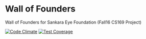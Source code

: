 # Wall of Founders
Wall of Founders for Sankara Eye Foundation (Fall16 CS169 Project)

[![Code Climate](https://codeclimate.com/github/njazari/sef-founderwall/badges/gpa.svg)](https://codeclimate.com/github/njazari/sef-founderwall)
[![Test Coverage](https://codeclimate.com/github/njazari/sef-founderwall/badges/coverage.svg)](https://codeclimate.com/github/njazari/sef-founderwall/coverage)
